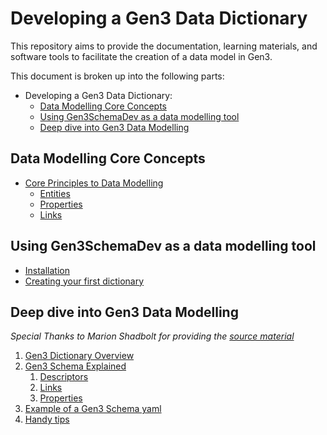 # Developing a Gen3 Data Dictionary

This repository aims to provide the documentation, learning materials, and software tools to facilitate the creation of a data model in Gen3.

This document is broken up into the following parts:
- Developing a Gen3 Data Dictionary:
  - [Data Modelling Core Concepts](#data-modelling-core-concepts)
  - [Using Gen3SchemaDev as a data modelling tool](#using-gen3schemadev-as-a-data-modelling-tool)
  - [Deep dive into Gen3 Data Modelling](#deep-dive-into-gen3-data-modelling)


## Data Modelling Core Concepts
- [Core Principles to Data Modelling](docs/core_concepts/core_principles.md)
  - [Entities](docs/core_concepts/core_principles.md#entities)
  - [Properties](docs/core_concepts/core_principles.md#properties)
  - [Links](docs/core_concepts/core_principles.md#links)


## Using Gen3SchemaDev as a data modelling tool
- [Installation](docs/setup.md)
- [Creating your first dictionary](docs/gen3schemadev/first_dicionary.md)


## Deep dive into Gen3 Data Modelling
*Special Thanks to Marion Shadbolt for providing the [source material](https://github.com/AustralianBioCommons/umccr-dictionary/tree/main/docs/schemas)*
1. [Gen3 Dictionary Overview](docs/gen3_data_modelling/dictionary_structure.md)
1. [Gen3 Schema Explained](docs/gen3_data_modelling/schemas.md)
   1. [Descriptors](docs/gen3_data_modelling/descriptors.md)
   2. [Links](docs/gen3_data_modelling/links.md)
   3. [Properties](docs/gen3_data_modelling/properties.md)
2. [Example of a Gen3 Schema yaml](docs/gen3_data_modelling/explainer_schema.yaml)
3. [Handy tips](docs/gen3_data_modelling/handy_tips.md)
